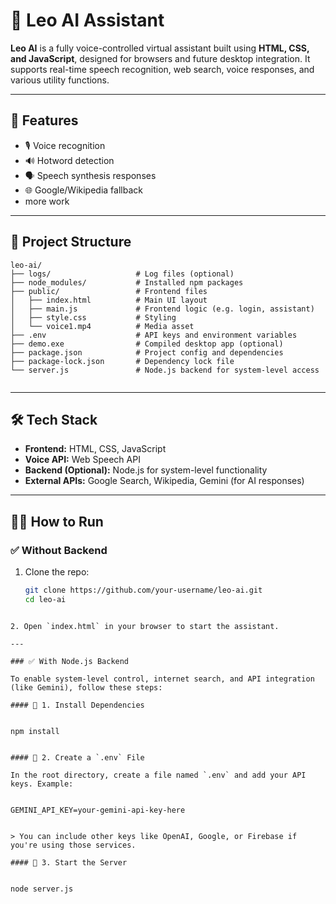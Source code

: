 
# 🤖 Leo AI Assistant

**Leo AI** is a fully voice-controlled virtual assistant built using **HTML, CSS, and JavaScript**, designed for browsers and future desktop integration. It supports real-time speech recognition, web search, voice responses, and various utility functions.

---

## 🚀 Features

- 🎙️ Voice recognition  
- 🔊 Hotword detection  
- 🗣️ Speech synthesis responses  
- 🌐 Google/Wikipedia fallback
- more work 

---

## 📁 Project Structure

```
leo-ai/
├── logs/                   # Log files (optional)
├── node_modules/           # Installed npm packages
├── public/                 # Frontend files
│   ├── index.html          # Main UI layout
│   ├── main.js             # Frontend logic (e.g. login, assistant)
│   ├── style.css           # Styling
│   └── voice1.mp4          # Media asset
├── .env                    # API keys and environment variables
├── demo.exe                # Compiled desktop app (optional)
├── package.json            # Project config and dependencies
├── package-lock.json       # Dependency lock file
└── server.js               # Node.js backend for system-level access


````

---

## 🛠️ Tech Stack

- **Frontend:** HTML, CSS, JavaScript  
- **Voice API:** Web Speech API  
- **Backend (Optional):** Node.js for system-level functionality  
- **External APIs:** Google Search, Wikipedia, Gemini (for AI responses)  

---

## 🧑‍💻 How to Run

### ✅ Without Backend

1. Clone the repo:

   ```bash
   git clone https://github.com/your-username/leo-ai.git
   cd leo-ai
````

2. Open `index.html` in your browser to start the assistant.

---

### ✅ With Node.js Backend

To enable system-level control, internet search, and API integration (like Gemini), follow these steps:

#### 🔧 1. Install Dependencies


npm install


#### 🔐 2. Create a `.env` File

In the root directory, create a file named `.env` and add your API keys. Example:


GEMINI_API_KEY=your-gemini-api-key-here


> You can include other keys like OpenAI, Google, or Firebase if you're using those services.

#### 🚀 3. Start the Server


node server.js



